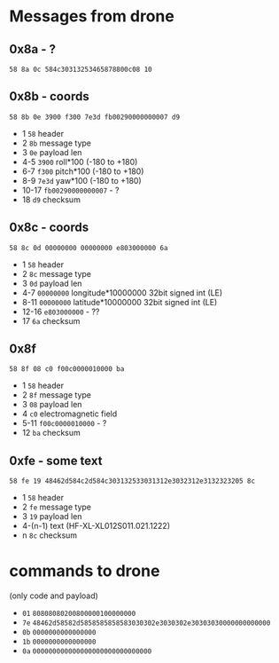 # Messages from drone

## 0x8a - ?
`58 8a 0c 584c30313253465878800c08 10`

## 0x8b - coords
`58 8b 0e 3900 f300 7e3d fb00290000000007 d9`

* 1 `58` header
* 2 `8b` message type
* 3 `0e` payload len
* 4-5 `3900` roll*100 (-180 to +180)
* 6-7 `f300` pitch*100 (-180 to +180)
* 8-9 `7e3d` yaw*100 (-180 to +180)
* 10-17 `fb00290000000007` - ?
* 18 `d9` checksum

## 0x8c - coords
`58 8c 0d 00000000 00000000 e803000000 6a`
* 1 `58` header
* 2 `8c` message type
* 3 `0d` payload len
* 4-7 `00000000` longitude*10000000 32bit signed int (LE)
* 8-11 `00000000` latitude*10000000 32bit signed int (LE)
* 12-16 `e803000000` - ??
* 17 `6a` checksum

## 0x8f
`58 8f 08 c0 f00c0000010000 ba`
* 1 `58` header
* 2 `8f` message type
* 3 `08` payload len
* 4 `c0` electromagnetic field
* 5-11 `f00c0000010000` - ?
* 12 `ba` checksum

## 0xfe - some text
`58 fe 19 48462d584c2d584c303132533031312e3032312e3132323205 8c`
* 1 `58` header
* 2 `fe` message type
* 3 `19` payload len
* 4-(n-1) text (HF-XL-XL012S011.021.1222)
* n `8c` checksum


# commands to drone
(only code and payload)

* `01` `80808080200800000100000000`
* `7e` `48462d58582d5858585858583030302e3030302e30303030000000000000`
* `0b` `0000000000000000`
* `1b` `0000000000000000`
* `0a` `000000000000000000000000000000`
